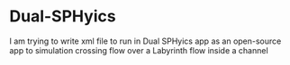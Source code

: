 # Dual-SPHyics
I am trying to write xml file to run in Dual SPHyics app as an open-source app to simulation crossing flow over a Labyrinth flow inside a channel
